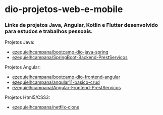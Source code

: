 # dio-projetos-web-e-mobile
### Links de projetos Java, Angular, Kotlin e Flutter desenvolvido para estudos e trabalhos pessoais.

Projetos Java:
* [ezequielhcampana/bootcamp-dio-java-spring](https://github.com/ezequielhcampana/bootcamp-dio-java-spring)
* [ezequielhcampana/SpringBoot-Backend-PrestServicos](https://github.com/ezequielhcampana/SpringBoot-Backend-PrestServicos/tree/master)

Projetos Angular:
* [ezequielhcampana/bootcamp-dio-frontend-angular](https://github.com/ezequielhcampana/bootcamp-dio-frontend-angular)
* [ezequielhcampana/angular11-basico-crud](https://github.com/ezequielhcampana/angular11-basico-crud)
* [ezequielhcampana/Angular-Frontend-PrestServicos](https://github.com/ezequielhcampana/Angular-Frontend-PrestServicos/tree/master)

Projetos Html5/CSS3:
* [ezequielhcampana/netflix-clone](https://github.com/ezequielhcampana/netflix-clone)







